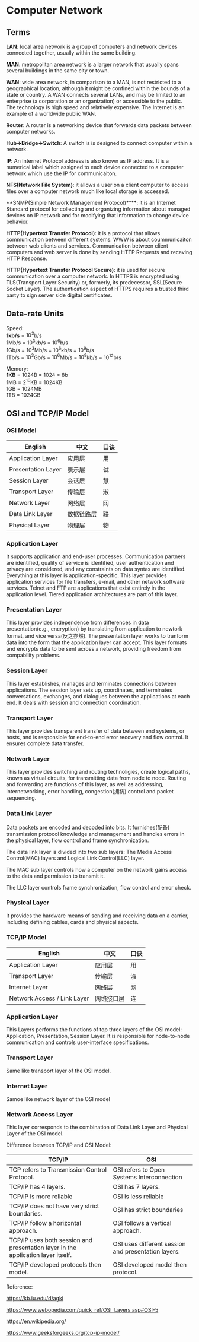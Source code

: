 # Computer Network

## Terms

**LAN**: local area network is a group of computers and network devices connected together, usually within the same building.

**MAN**: metropolitan area network is a larger network that usually spans several buildings in the same city or town.

**WAN**: wide area network, in comparison to a MAN, is not restricted to a geographical location, although it might be confined within the bounds of a state or country. A WAN connects several LANs, and may be limited to an enterprise (a corporation or an organization) or accessible to the public. The technology is high speed and relatively expensive. The Internet is an example of a worldwide public WAN.

**Router**: A router is a networking device that forwards data packets between computer networks. 

**Hub->Bridge->Switch**: A switch is is designed to connect computer within a network.

**IP**: An Internet Protocol address is also known as IP address. It is a numerical label which assigned to each device connected to a computer network which use the IP for communicaiton. 

**NFS(Network File System)**: it allows a user on a client computer to access files over a computer network much like local storage is accessed. 

**SNMP(Simple Network Management Protocol)****: it is an Internet Standard protocol for collecting and organizing information about managed devices on IP network and for modifying that information to change device behavior. 

**HTTP(Hypertext Transfer Protocol)**: it is a protocol that allows communication between different systems. WWW is about coummunicaiton between web clients and services. Communication between client computers and web server is done by sending HTTP Requests and receving HTTP Response. 

**HTTP(Hypertext Transfer Protocol Secure)**: it is used for secure communication over a computer network. In HTTPS is encrypted using TLS(Transport Layer Security) or, formerly, its predecessor, SSL(Secure Socket Layer). The authentication aspect of HTTPS requires a trusted third party to sign server side digital certificates.




## Data-rate Units

Speed:  
**1kb/s** = $10^3$b/s  
1Mb/s = $10^3$kb/s = $10^6$b/s  
1Gb/s = $10^3$Mb/s = $10^6$kb/s = $10^9$b/s  
1Tb/s = $10^3$Gb/s = $10^6$Mb/s = $10^9$kb/s = 10<sup>12</sup>b/s 

Memory:  
**1KB** = 1024B = 1024 * 8b   
1MB = 2<sup>10</sup>KB = 1024KB  
1GB = 1024MB  
1TB = 1024GB


## OSI and TCP/IP Model

### OSI Model

| English  	| 中文     	 | 口诀	|
|--------------------	|------------	|----	|
| Application Layer  	| 应用层     	| 用 	|
| Presentation Layer 	| 表示层     	| 试 	|
| Session Layer      	| 会话层     	| 慧 	|
| Transport Layer    	| 传输层     	| 淑 	|
| Network Layer      	| 网络层     	| 网 	|
| Data Link Layer    	| 数据链路层 	 | 联 	|
| Physical Layer     	| 物理层     	| 物 	|

### Application Layer

It supports application and end-user processes. Communication partners are identified, quality of service is identified, user authentication and privacy are considered, and any constraints on data syntax are identified. Everything at this layer is application-specific. This layer provides application services for file transfers, e-mail, and other network software services. Telnet and FTP are applications that exist entirely in the application level. Tiered application architectures are part of this layer.

### Presentation Layer

This layer provides independence from differences in data presentation(e.g., encryption) by translating from application to newtork format, and vice versa(反之亦然). The presentation layer works to tranform data into the form that the application layer can accept. This layer formats and encrypts data to be sent across a network, providing freedom from compability problems. 

### Session Layer

This layer establishes, manages and terminates connections between applications. The session layer sets up, coordinates, and terminates conversations, exchanges, and dialogues between the applications at each end. It deals with session and connection coordination.

### Transport Layer

This layer provides transparent transfer of data between end systems, or hosts, and is responsible for end-to-end error recovery and flow control. It ensures complete data transfer.

### Network Layer

This layer provides switching and routing technoligies, create logical paths, known as virtual circuits, for transmitting data from node to node. Routing and forwarding are functions of this layer, as well as addressing, internetworking, error handling, congestion(拥挤) control and packet sequencing. 

### Data Link Layer

Data packets are encoded and decoded into bits. It furnishes(配备) transmission protocol knowledge and management and handles errors in the physical layer, flow control and frame synchronization. 

The data link layer is divided into two sub layers: The Media Access Control(MAC) layers and Logical Link Control(LLC) layer. 

The MAC sub layer controls how a computer on the network gains access to the data and permission to transmit it. 

The LLC layer controls frame synchronization, flow control and error check. 

### Physical Layer

It provides the hardware means of sending and receiving data on a carrier, including defining cables, cards and physical aspects. 

### TCP/IP Model

| English  	| 中文     	 | 口诀	|
|--------------------	|------------	|----	|
| Application Layer  	| 应用层     	| 用 	|
| Transport Layer    	| 传输层     	| 淑 	|
| Internet Layer      	| 网络层     	| 网 	|
| Network Access / Link Layer    	| 网络接口层 	 | 连 	|


### Application Layer

This Layers performs the functions of top three layers of the OSI model: Application, Presentation, Session Layer. It is responsible for node-to-node communication and controls user-interface specifications. 

### Transport Layer

Same like transport layer of the OSI model.

### Internet Layer

Samoe like network layer of the OSI model

### Network Access Layer

This layer corresponds to the combination of Data Link Layer and Physical Layer of the OSI model.


Difference between TCP/IP and OSI Model:

| TCP/IP                                                                           | OSI                                                 |
|----------------------------------------------------------------------------------|-----------------------------------------------------|
| TCP refers to Transmission Control Protocol.                                     | OSI refers to Open Systems Interconnection          |
| TCP/IP has 4 layers.                                                             | OSI has 7 layers.                                   |
| TCP/IP is more reliable                                                          | OSI is less reliable                                |
| TCP/IP does not have very strict boundaries.                                     | OSI has strict boundaries                           |
| TCP/IP follow a horizontal approach.                                             | OSI follows a vertical approach.                    |
| TCP/IP uses both session and presentation layer in the application layer itself. | OSI uses different session and presentation layers. |
| TCP/IP developed protocols then model.                                           | OSI developed model then protocol.                  |



Reference:

https://kb.iu.edu/d/agki

https://www.webopedia.com/quick_ref/OSI_Layers.asp#OSI-5

https://en.wikipedia.org/

https://www.geeksforgeeks.org/tcp-ip-model/